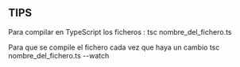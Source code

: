 ## TIPS

Para compilar en TypeScript los ficheros :
 tsc nombre_del_fichero.ts

Para que se compile el fichero cada vez que haya un cambio
    tsc nombre_del_fichero.ts --watch
